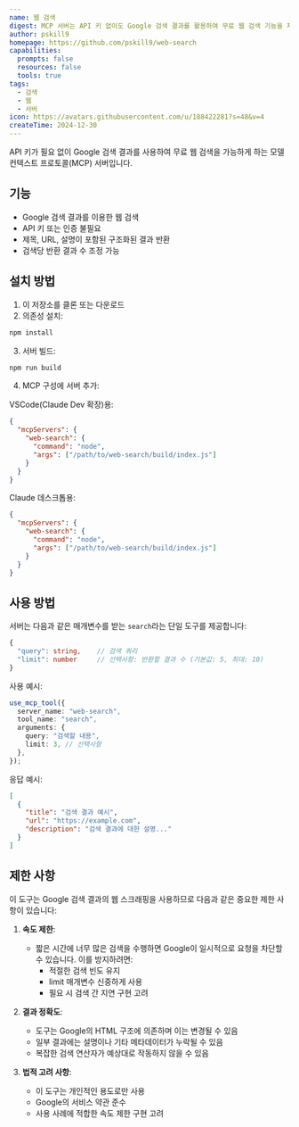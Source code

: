 ```yaml
---
name: 웹 검색
digest: MCP 서버는 API 키 없이도 Google 검색 결과를 활용하여 무료 웹 검색 기능을 제공하며, 온라인 정보 검색을 위한 간편하고 접근 가능한 솔루션을 제공합니다.
author: pskill9
homepage: https://github.com/pskill9/web-search
capabilities:
  prompts: false
  resources: false
  tools: true
tags:
  - 검색
  - 웹
  - 서버
icon: https://avatars.githubusercontent.com/u/188422281?s=48&v=4
createTime: 2024-12-30
---
```


API 키가 필요 없이 Google 검색 결과를 사용하여 무료 웹 검색을 가능하게 하는 모델 컨텍스트 프로토콜(MCP) 서버입니다.

## 기능

- Google 검색 결과를 이용한 웹 검색
- API 키 또는 인증 불필요
- 제목, URL, 설명이 포함된 구조화된 결과 반환
- 검색당 반환 결과 수 조정 가능

## 설치 방법

1. 이 저장소를 클론 또는 다운로드
2. 의존성 설치:

```bash
npm install
```

3. 서버 빌드:

```bash
npm run build
```

4. MCP 구성에 서버 추가:

VSCode(Claude Dev 확장)용:

```json
{
  "mcpServers": {
    "web-search": {
      "command": "node",
      "args": ["/path/to/web-search/build/index.js"]
    }
  }
}
```

Claude 데스크톱용:

```json
{
  "mcpServers": {
    "web-search": {
      "command": "node",
      "args": ["/path/to/web-search/build/index.js"]
    }
  }
}
```

## 사용 방법

서버는 다음과 같은 매개변수를 받는 `search`라는 단일 도구를 제공합니다:

```typescript
{
  "query": string,    // 검색 쿼리
  "limit": number     // 선택사항: 반환할 결과 수 (기본값: 5, 최대: 10)
}
```

사용 예시:

```typescript
use_mcp_tool({
  server_name: "web-search",
  tool_name: "search",
  arguments: {
    query: "검색할 내용",
    limit: 3, // 선택사항
  },
});
```

응답 예시:

```json
[
  {
    "title": "검색 결과 예시",
    "url": "https://example.com",
    "description": "검색 결과에 대한 설명..."
  }
]
```

## 제한 사항

이 도구는 Google 검색 결과의 웹 스크래핑을 사용하므로 다음과 같은 중요한 제한 사항이 있습니다:

1. **속도 제한**:

   - 짧은 시간에 너무 많은 검색을 수행하면 Google이 일시적으로 요청을 차단할 수 있습니다. 이를 방지하려면:
     - 적절한 검색 빈도 유지
     - limit 매개변수 신중하게 사용
     - 필요 시 검색 간 지연 구현 고려

2. **결과 정확도**:

   - 도구는 Google의 HTML 구조에 의존하며 이는 변경될 수 있음
   - 일부 결과에는 설명이나 기타 메타데이터가 누락될 수 있음
   - 복잡한 검색 연산자가 예상대로 작동하지 않을 수 있음

3. **법적 고려 사항**:
   - 이 도구는 개인적인 용도로만 사용
   - Google의 서비스 약관 준수
   - 사용 사례에 적합한 속도 제한 구현 고려
